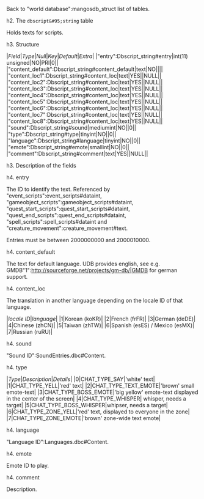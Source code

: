 Back to "world database":mangosdb_struct list of tables.

h2. The `dbscript&#95;string` table

Holds texts for scripts.

h3. Structure


|*Field*|*Type*|*Null*|*Key*|*Default*|*Extra*|
|"entry":Dbscript_string#entry|int(11) unsigned|NO|PRI|0||
|"content_default":Dbscript_string#content_default|text|NO||||
|"content_loc1":Dbscript_string#content_loc|text|YES||NULL||
|"content_loc2":Dbscript_string#content_loc|text|YES||NULL||
|"content_loc3":Dbscript_string#content_loc|text|YES||NULL||
|"content_loc4":Dbscript_string#content_loc|text|YES||NULL||
|"content_loc5":Dbscript_string#content_loc|text|YES||NULL||
|"content_loc6":Dbscript_string#content_loc|text|YES||NULL||
|"content_loc7":Dbscript_string#content_loc|text|YES||NULL||
|"content_loc8":Dbscript_string#content_loc|text|YES||NULL||
|"sound":Dbscript_string#sound|mediumint|NO||0||
|"type":Dbscript_string#type|tinyint|NO||0||
|"language":Dbscript_string#language|tinyint|NO||0||
|"emote":Dbscript_string#emote|smallint|NO||0||
|"comment":Dbscript_string#comment|text|YES||NULL||


h3. Description of the fields

h4. entry

The ID to identify the text. Referenced by "event&#95;scripts":event_scripts#dataint, "gameobject&#95;scripts":gameobject_scripts#dataint, "quest&#95;start&#95;scripts":quest_start_scripts#dataint, "quest&#95;end&#95;scripts":quest_end_scripts#dataint, "spell&#95;scripts":spell_scripts#dataint and "creature&#95;movement":creature_movement#text.

Entries must be between 2000000000 and 2000010000.

h4. content&#95;default

The text for default language. UDB provides english, see e.g. GMDB"1":http://sourceforge.net/projects/gm-db/|GMDB for german support.

h4. content&#95;loc

The translation in another language depending on the locale ID of that language.


|*locale ID*|*language*|
|1|Korean (koKR)|
|2|French (frFR)|
|3|German (deDE)|
|4|Chinese (zhCN)|
|5|Taiwan (zhTW)|
|6|Spanish (esES) / Mexico (esMX)|
|7|Russian (ruRU)|

h4. sound

"Sound ID":SoundEntries.dbc#Content.

h4. type

|*Type*|*Description*|*Details*|
|0|CHAT_TYPE_SAY|'white' text|
|1|CHAT_TYPE_YELL|'red' text|
|2|CHAT_TYPE_TEXT_EMOTE|'brown' small emote-text|
|3|CHAT_TYPE_BOSS_EMOTE|'big yellow' emote-text displayed in the center of the screen|
|4|CHAT_TYPE_WHISPER| whisper, needs a target|
|5|CHAT_TYPE_BOSS_WHISPER|whipser, needs a target|
|6|CHAT_TYPE_ZONE_YELL|'red' text, displayed to everyone in the zone|
|7|CHAT_TYPE_ZONE_EMOTE|'brown' zone-wide text emote|

h4. language

"Language ID":Languages.dbc#Content.

h4. emote

Emote ID to play.

h4. comment

Description.